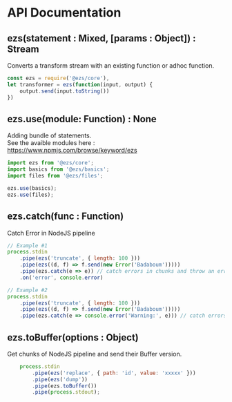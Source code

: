 # API Documentation

## ezs(statement : Mixed, [params : Object]) : Stream

Converts a transform stream with an existing function or adhoc function.

```js
const ezs = require('@ezs/core'),
let transformer = ezs(function(input, output) {
    output.send(input.toString())
})
```

## ezs.use(module: Function) : None

Adding bundle of statements.  
See the avaible modules here : <https://www.npmjs.com/browse/keyword/ezs>

```js
import ezs from '@ezs/core';
import basics from '@ezs/basics';
import files from '@ezs/files';

ezs.use(basics);
ezs.use(files);
```

## ezs.catch(func : Function)

Catch Error in NodeJS pipeline

```js
// Example #1
process.stdin
    .pipe(ezs('truncate', { length: 100 }))
    .pipe(ezs((d, f) => f.send(new Error('Badaboum')))))
    .pipe(ezs.catch(e => e)) // catch errors in chunks and throw an error, which breaks the pipeline
    .on('error', console.error)

// Example #2
process.stdin
    .pipe(ezs('truncate', { length: 100 }))
    .pipe(ezs((d, f) => f.send(new Error('Badaboum')))))
    .pipe(ezs.catch(e => console.error('Warning:', e))) // catch errors in chunks to display them without breaking the pipeline
```

## ezs.toBuffer(options : Object)

Get chunks of NodeJS pipeline and send their Buffer version.

```js
    process.stdin
        .pipe(ezs('replace', { path: 'id', value: 'xxxxx' }))
        .pipe(ezs('dump'))
        .pipe(ezs.toBuffer())
        .pipe(process.stdout);
```
